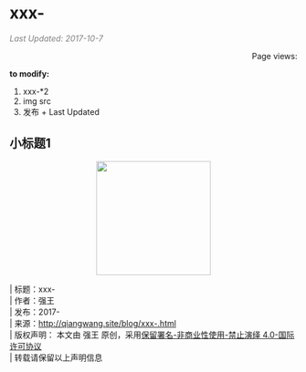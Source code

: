 # xxx-

<i style="color:grey">Last Updated: 2017-10-7</i>  
<script async src="//dn-lbstatics.qbox.me/busuanzi/2.3/busuanzi.pure.mini.js"></script>
<span id="busuanzi_container_page_pv" style="float:right;">
  Page views: <span id="busuanzi_value_page_pv"></span>
</span><br>

**to modify:**
1. xxx-*2  
2. img src  
3. 发布  + Last Updated

## 小标题1

<div align=center><img src="image/xxx-.jpg" width="200"/></div>


| 标题：xxx-  
| 作者：强王  
| 发布：2017-  
| 来源：http://qiangwang.site/blog/xxx-.html  
| 版权声明： 本文由 强王 原创，采用[保留署名-非商业性使用-禁止演绎 4.0-国际许可协议](https://creativecommons.org/licenses/by-nc-nd/4.0/deed.zh)  
| 转载请保留以上声明信息